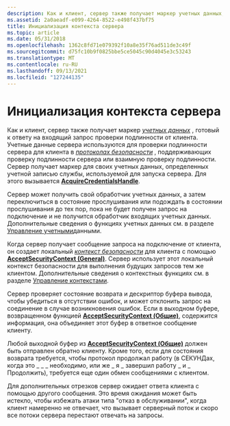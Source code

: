 ```yaml
---
description: Как и клиент, сервер также получает маркер учетных данных, готовый к ответу на входящий запрос проверки подлинности от клиента.
ms.assetid: 2a0aeadf-e099-4264-8522-e498f437bf75
title: Инициализация контекста сервера
ms.topic: article
ms.date: 05/31/2018
ms.openlocfilehash: 1362c8fd71e079392f10a8e35f76ad511de3c49f
ms.sourcegitcommit: d75fc10b9f0825bbe5ce5045c90d4045e3c53243
ms.translationtype: MT
ms.contentlocale: ru-RU
ms.lasthandoff: 09/13/2021
ms.locfileid: "127244135"
---
```

# <a name="server-context-initialization"></a>Инициализация контекста сервера

Как и клиент, сервер также получает маркер [*учетных данных*](../secgloss/c-gly.md) , готовый к ответу на входящий запрос проверки подлинности от клиента. Учетные данные сервера используются для проверки подлинности сервера для клиента в [*протоколах безопасности*](../secgloss/s-gly.md) , поддерживающих проверку подлинности сервера или взаимную проверку подлинности. Сервер получает маркер для своих учетных данных, определенных учетной записью службы, используемой для запуска сервера. Для этого вызывается [**AcquireCredentialsHandle**](/windows/win32/api/sspi/nf-sspi-acquirecredentialshandlea).

Сервер может получить свой обработчик учетных данных, а затем переключиться в состояние прослушивания или подождать в состоянии прослушивания до тех пор, пока не будет получен запрос на подключение и не получится обработчик входящих учетных данных. Дополнительные сведения о функциях учетных данных см. в разделе [Управление учетными](authentication-functions.md)данными.

Когда сервер получает сообщение запроса на подключение от клиента, он создает локальный [*контекст безопасности*](../secgloss/s-gly.md) для клиента с помощью [**AcceptSecurityContext (General)**](/windows/win32/api/sspi/nf-sspi-acceptsecuritycontext). Сервер использует этот локальный контекст безопасности для выполнения будущих запросов тем же клиентом. Дополнительные сведения о контекстных функциях см. в разделе [Управление контекстами](authentication-functions.md).

Сервер проверяет состояние возврата и дескриптор буфера вывода, чтобы убедиться в отсутствии ошибок, и может отклонить запрос на соединение в случае возникновения ошибок. Если в выходном буфере, возвращенном функцией [**AcceptSecurityContext (Общие)**](/windows/win32/api/sspi/nf-sspi-acceptsecuritycontext), содержится информация, она объединяет этот буфер в ответное сообщение клиенту.

Любой выходной буфер из [**AcceptSecurityContext (Общие)**](/windows/win32/api/sspi/nf-sspi-acceptsecuritycontext) должен быть отправлен обратно клиенту. Кроме того, если для состояния возврата требуется, чтобы протокол продолжал работу (в СЕКУНДах, когда это \_ \_ \_ необходимо, или же \_ я \_ завершил работу \_ и \_ Продолжить), требуется еще один обмен сообщениями с клиентом.

Для дополнительных отрезков сервер ожидает ответа клиента с помощью другого сообщения. Это время ожидания может быть истекло, чтобы избежать атаки типа "отказ в обслуживании", когда клиент намеренно не отвечает, что вызывает серверный поток и скоро все потоки сервера перестают отвечать на запросы.

 

 
